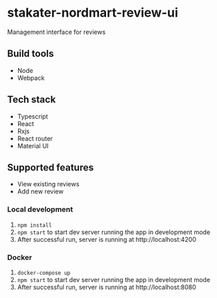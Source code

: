 # stakater-nordmart-review-ui
Management interface for reviews

 
## Build tools

- Node
- Webpack

## Tech stack

- Typescript
- React
- Rxjs
- React router
- Material UI

## Supported features

- View existing reviews
- Add new review

### Local development

1. `npm install`
2. `npm start` to start dev server running the app in development mode
2. After successful run, server is running at http://localhost:4200

### Docker

1. `docker-compose up`
2. `npm start` to start dev server running the app in development mode
3. After successful run, server is running at http://localhost:8080

